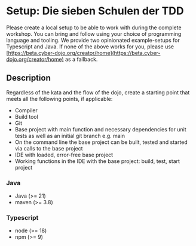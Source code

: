 # Setup: Die sieben Schulen der TDD

Please create a local setup to be able to work with during the complete workshop.
You can bring and follow using your choice of programming language and tooling.
We provide two opinionated example-setups for Typescript and Java. 
If none of the above works for you, please use [https://beta.cyber-dojo.org/creator/home](https://beta.cyber-dojo.org/creator/home) as a fallback. 

## Description
Regardless of the kata and the flow of the dojo, create a starting point that meets all the following points, if applicable:
- Compiler
- Build tool
- Git
- Base project with main function and necessary dependencies for unit tests as well as an initial git branch e.g. main
- On the command line the base project can be built, tested and started via calls to the base project
- IDE with loaded, error-free base project
- Working functions in the IDE with the base project: build, test, start project

### Java
* Java (>= 21)
* maven (>= 3.8)

### Typescript
* node (>= 18)
* npm (>= 9)